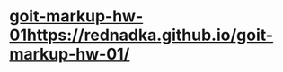 # [goit-markup-hw-01](https://rednadka.github.io/goit-markup-hw-01/)https://rednadka.github.io/goit-markup-hw-01/
